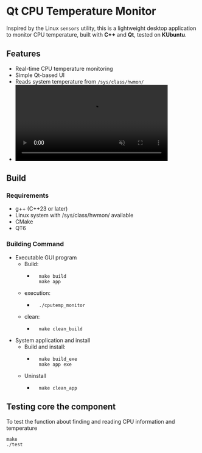 # Qt CPU Temperature Monitor

Inspired by the Linux `sensors` utility, this is a lightweight desktop application to monitor CPU temperature, built with **C++** and **Qt**, tested on **KUbuntu**.

## Features
- Real-time CPU temperature monitoring
- Simple Qt-based UI
- Reads system temperature from `/sys/class/hwmon/`
- <video src="pics/app.webm" autoplay loop muted playsinline width="400"></video>




## Build
### Requirements
- g++ (C++23 or later)
- Linux system with /sys/class/hwmon/ available
- CMake
- QT6

### Building Command
- Executable GUI program  
    - Build:
        - ```
            make build
            make app
            ``` 
    - execution:
        - ```
            ./cputemp_monitor
            ```
    - clean:
        - ```
            make clean_build
            ``` 
- System application and install
    - Build and install:
        - ```
            make build_exe
            make app exe
            ```
    - Uninstall 
        - ```
            make clean_app
            ```

## Testing core the component
To test the function about finding and reading CPU information and temperature
```
make 
./test
```
